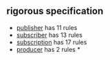 ## rigorous specification
- [publisher](https://github.com/reactive-streams/reactive-streams-jvm/blob/master/README.md#1-publisher-code) has 11 rules   
- [subscriber](https://github.com/reactive-streams/reactive-streams-jvm/blob/master/README.md#2-subscriber-code) has 13 rules   
- [subscription](https://github.com/reactive-streams/reactive-streams-jvm/blob/master/README.md#3-subscription-code) has 17 rules    
- [producer](https://github.com/reactive-streams/reactive-streams-jvm/blob/master/README.md#4processor-code) has 2 rules \*          
